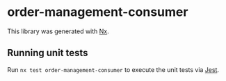 # order-management-consumer

This library was generated with [Nx](https://nx.dev).

## Running unit tests

Run `nx test order-management-consumer` to execute the unit tests via [Jest](https://jestjs.io).
